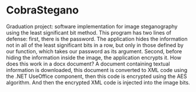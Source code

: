 # CobraStegano
Graduation project: software implementation for image steganography using the least significant bit method.
This program has two lines of defense: first, there is the password. 
The application hides the information not in all of the least significant bits in a row, 
but only in those defined by our function, which takes our password as its argument. 
Second, before hiding the information inside the image, the application encrypts it. 
How does this work in a docx document?
A document containing textual information is downloaded, this document is converted to XML code using the .NET UseOffice component, 
then this code is encrypted using the AES algorithm.
And then the encrypted XML code is injected into the image bits.
